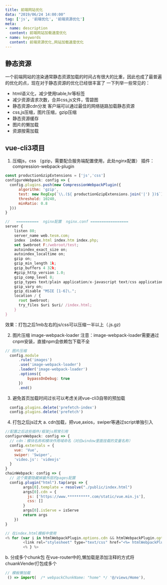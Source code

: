 ```yaml
---
title: 前端网站优化
data: "2019/06/24 14:00:00"
tag: ['js', '前端优化', '前端资源优化']
meta: 
- name: description
  content: 前端网站加载速度优化
- name: keywords
  content: 前端资源优化,网站加载速度优化
---
```


## 静态资源

一个前端网站的渲染通常静态资源加载的时间占有很大的比重，因此也成了最普遍的优化的点，现在对于静态资源的优化已经很丰富了
一下列举一些常见的： 
- html语义化，减少使用table,hr等标签 
- 减少资源请求次数，合并css,js文件，雪碧图
- 静态资源cdn分发 客户端可以通过最佳的网络链路加载静态资源
- css,js压缩，图片压缩，gzip压缩
- 静态资源缓存
- 图片的懒加载
- 资源按需加载

## vue-cli3项目

1. 压缩js，css （gzip，需要配合服务端配置使用，此处nginx配置）
插件： compression-webpack-plugin
``` js
const productionGzipExtensions = ['js','css']
configureWebpack: config => {
  config.plugins.push(new CompressionWebpackPlugin({
      algorithm: 'gzip',
      test: new RegExp(`\\.(${ productionGzipExtensions.join('|') })$`),
      threshold: 10240,
      minRatio: 0.8
  }))
}

//   ==========  nginx配置  nginx.conf =================
server {
    listen 80;
    server_name web.tesm.com;
    index  index.html index.htm index.php;
    set $webroot F:/webroot/test;
    autoindex_exact_size on;
    autoindex_localtime on;
    gzip on;
    gzip_min_length 1k;
    gzip_buffers 4 32k;
    #gzip_http_version 1.0;
    gzip_comp_level 8;
    gzip_types text/plain application/x-javascript text/css application/javascript application/xml text/javascript  image/jpeg image/gif image/png; 
    gzip_vary on;
    gzip_disable "MSIE [1-6]\.";
    location / {
      root $webroot; 
      try_files $uri $uri/ /index.html;
    }
}
```
效果：打包之后1mb左右的js/css可以压缩一半以上（.js.gz)

2. 图片压缩 image-webpack-loader
注意：image-webpack-loader需要通过cnpm安装，直接npm会依赖包下载不全
``` js
// 图片压缩
  config.module
      .rule('images')
      .use('image-webpack-loader')
      .loader('image-webpack-loader')
      .options({
          bypassOnDebug: true
      })
      .end()
```

3. 避免首页加载时间过长可以考虑关闭vue-cli3自带的预加载

``` js
  config.plugins.delete('prefetch-index')
  config.plugins.delete('prefetch')
```

4. 打包之后js过大 
a. cdn加载，把vue,axios，swiper等通过script单独引入
``` js
//配置之后这些插件/框架js照常引用
configureWebpack: config => {
  // cdn：模块名称和模块作用域命名（对应window里面挂载的变量名称）
  config.externals = {
    vue: 'Vue',
    swiper: 'Swiper',
    'video.js': 'videojs'
  }
}
chainWebpack: config => {
  // 这个需要隐藏掉最外层的pages配置
  config.plugin("html").tap(args => {
        args[0].template = resolve("./public/index.html")
        args[0].cdn = {
          js: ['https://www.**********.com/static/vue.min.js'],
          css: []
        }
        args[0].isServe = isServe
        return args
    })
}

// 在index.html模板中使用
<% for (var i in htmlWebpackPlugin.options.cdn && htmlWebpackPlugin.options.cdn.css) { %>
        <link rel="stylesheet" type="text/css" href="<%= htmlWebpackPlugin.options.cdn.css[i] %>">
        <% } %> 
```

b. 分成多个chunk包
在vue-router中的,懒加载是添加注释的方式将chuankVender打包成多个
``` js
// 模板懒加载
 () => import(  /* webpackChunkName: "home" */ '@/views/Home'),
```